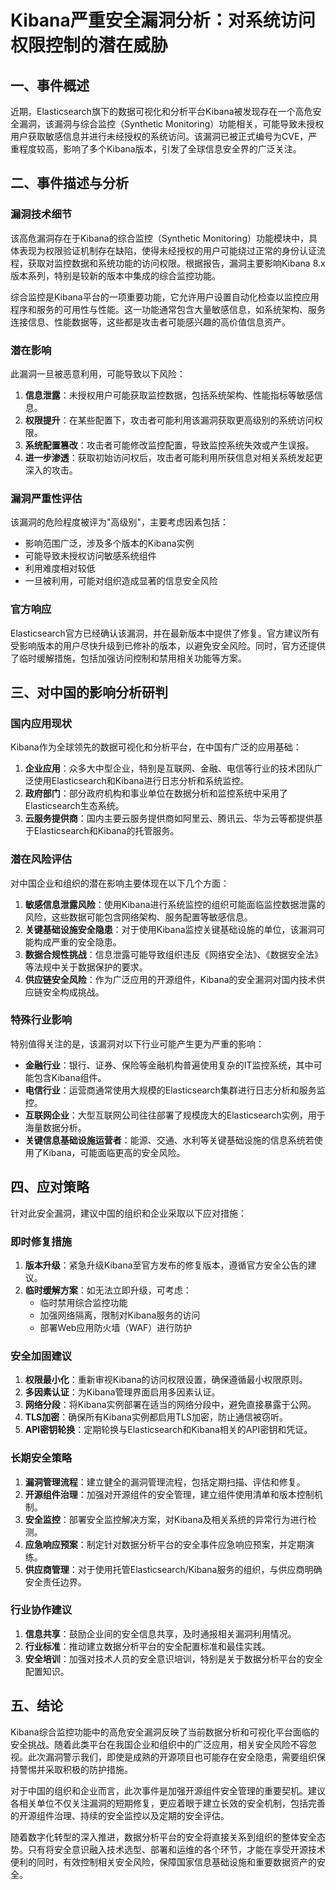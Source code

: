  # Kibana严重安全漏洞分析：对系统访问权限控制的潜在威胁

## 一、事件概述

近期，Elasticsearch旗下的数据可视化和分析平台Kibana被发现存在一个高危安全漏洞，该漏洞与综合监控（Synthetic Monitoring）功能相关，可能导致未授权用户获取敏感信息并进行未经授权的系统访问。该漏洞已被正式编号为CVE，严重程度较高，影响了多个Kibana版本，引发了全球信息安全界的广泛关注。

## 二、事件描述与分析

### 漏洞技术细节

该高危漏洞存在于Kibana的综合监控（Synthetic Monitoring）功能模块中，具体表现为权限验证机制存在缺陷，使得未经授权的用户可能绕过正常的身份认证流程，获取对监控数据和系统功能的访问权限。根据报告，漏洞主要影响Kibana 8.x版本系列，特别是较新的版本中集成的综合监控功能。

综合监控是Kibana平台的一项重要功能，它允许用户设置自动化检查以监控应用程序和服务的可用性与性能。这一功能通常包含大量敏感信息，如系统架构、服务连接信息、性能数据等，这些都是攻击者可能感兴趣的高价值信息资产。

### 潜在影响

此漏洞一旦被恶意利用，可能导致以下风险：

1. **信息泄露**：未授权用户可能获取监控数据，包括系统架构、性能指标等敏感信息。
2. **权限提升**：在某些配置下，攻击者可能利用该漏洞获取更高级别的系统访问权限。
3. **系统配置篡改**：攻击者可能修改监控配置，导致监控系统失效或产生误报。
4. **进一步渗透**：获取初始访问权后，攻击者可能利用所获信息对相关系统发起更深入的攻击。

### 漏洞严重性评估

该漏洞的危险程度被评为"高级别"，主要考虑因素包括：

- 影响范围广泛，涉及多个版本的Kibana实例
- 可能导致未授权访问敏感系统组件
- 利用难度相对较低
- 一旦被利用，可能对组织造成显著的信息安全风险

### 官方响应

Elasticsearch官方已经确认该漏洞，并在最新版本中提供了修复。官方建议所有受影响版本的用户尽快升级到已修补的版本，以避免安全风险。同时，官方还提供了临时缓解措施，包括加强访问控制和禁用相关功能等方案。

## 三、对中国的影响分析研判

### 国内应用现状

Kibana作为全球领先的数据可视化和分析平台，在中国有广泛的应用基础：

1. **企业应用**：众多大中型企业，特别是互联网、金融、电信等行业的技术团队广泛使用Elasticsearch和Kibana进行日志分析和系统监控。
2. **政府部门**：部分政府机构和事业单位在数据分析和监控系统中采用了Elasticsearch生态系统。
3. **云服务提供商**：国内主要云服务提供商如阿里云、腾讯云、华为云等都提供基于Elasticsearch和Kibana的托管服务。

### 潜在风险评估

对中国企业和组织的潜在影响主要体现在以下几个方面：

1. **敏感信息泄露风险**：使用Kibana进行系统监控的组织可能面临监控数据泄露的风险，这些数据可能包含网络架构、服务配置等敏感信息。
2. **关键基础设施安全隐患**：对于使用Kibana监控关键基础设施的单位，该漏洞可能构成严重的安全隐患。
3. **数据合规性挑战**：信息泄露可能导致组织违反《网络安全法》、《数据安全法》等法规中关于数据保护的要求。
4. **供应链安全风险**：作为广泛应用的开源组件，Kibana的安全漏洞对国内技术供应链安全构成挑战。

### 特殊行业影响

特别值得关注的是，该漏洞对以下行业可能产生更为严重的影响：

- **金融行业**：银行、证券、保险等金融机构普遍使用复杂的IT监控系统，其中可能包含Kibana组件。
- **电信行业**：运营商通常使用大规模的Elasticsearch集群进行日志分析和服务监控。
- **互联网企业**：大型互联网公司往往部署了规模庞大的Elasticsearch实例，用于海量数据分析。
- **关键信息基础设施运营者**：能源、交通、水利等关键基础设施的信息系统若使用了Kibana，可能面临更高的安全风险。

## 四、应对策略

针对此安全漏洞，建议中国的组织和企业采取以下应对措施：

### 即时修复措施

1. **版本升级**：紧急升级Kibana至官方发布的修复版本，遵循官方安全公告的建议。
2. **临时缓解方案**：如无法立即升级，可考虑：
   - 临时禁用综合监控功能
   - 加强网络隔离，限制对Kibana服务的访问
   - 部署Web应用防火墙（WAF）进行防护

### 安全加固建议

1. **权限最小化**：重新审视Kibana的访问权限设置，确保遵循最小权限原则。
2. **多因素认证**：为Kibana管理界面启用多因素认证。
3. **网络分段**：将Kibana实例部署在适当的网络分段中，避免直接暴露于公网。
4. **TLS加密**：确保所有Kibana实例都启用TLS加密，防止通信被窃听。
5. **API密钥轮换**：定期轮换与Elasticsearch和Kibana相关的API密钥和凭证。

### 长期安全策略

1. **漏洞管理流程**：建立健全的漏洞管理流程，包括定期扫描、评估和修复。
2. **开源组件治理**：加强对开源组件的安全管理，建立组件使用清单和版本控制机制。
3. **安全监控**：部署安全监控解决方案，对Kibana及相关系统的异常行为进行检测。
4. **应急响应预案**：制定针对数据分析平台的安全事件应急响应预案，并定期演练。
5. **供应商管理**：对于使用托管Elasticsearch/Kibana服务的组织，与供应商明确安全责任边界。

### 行业协作建议

1. **信息共享**：鼓励企业间的安全信息共享，及时通报相关漏洞利用情况。
2. **行业标准**：推动建立数据分析平台的安全配置标准和最佳实践。
3. **安全培训**：加强对技术人员的安全意识培训，特别是关于数据分析平台的安全配置知识。

## 五、结论

Kibana综合监控功能中的高危安全漏洞反映了当前数据分析和可视化平台面临的安全挑战。随着此类平台在我国企业和组织中的广泛应用，相关安全风险不容忽视。此次漏洞警示我们，即使是成熟的开源项目也可能存在安全隐患，需要组织保持警惕并采取积极的防护措施。

对于中国的组织和企业而言，此次事件是加强开源组件安全管理的重要契机。建议各相关单位不仅关注漏洞的短期修复，更应着眼于建立长效的安全机制，包括完善的开源组件治理、持续的安全监控以及定期的安全评估。

随着数字化转型的深入推进，数据分析平台的安全将直接关系到组织的整体安全态势。只有将安全意识融入技术选型、部署和运维的各个环节，才能在享受开源技术便利的同时，有效控制相关安全风险，保障国家信息基础设施和重要数据资产的安全。